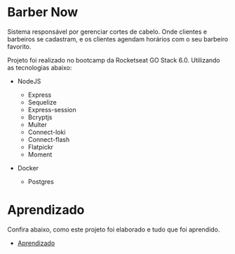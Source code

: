 # Barber Now

Sistema responsável por gerenciar cortes de cabelo.
Onde clientes e barbeiros se cadastram, e os clientes agendam horários com o seu barbeiro favorito.

Projeto foi realizado no bootcamp da Rocketseat GO Stack 6.0.
Utilizando as tecnologias abaixo:

- NodeJS

  - Express
  - Sequelize
  - Express-session
  - Bcryptjs
  - Multer
  - Connect-loki
  - Connect-flash
  - Flatpickr
  - Moment

- Docker

  - Postgres

# Aprendizado

Confira abaixo, como este projeto foi elaborado e tudo que foi aprendido.

- [Aprendizado](https://github.com/lucasromagnoli/BarberNow/wiki)
